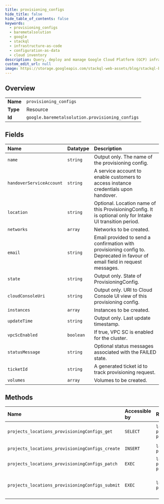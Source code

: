 ```yaml
---
title: provisioning_configs
hide_title: false
hide_table_of_contents: false
keywords:
  - provisioning_configs
  - baremetalsolution
  - google    
  - stackql
  - infrastructure-as-code
  - configuration-as-data
  - cloud inventory
description: Query, deploy and manage Google Cloud Platform (GCP) infrastructure and resources using SQL
custom_edit_url: null
image: https://storage.googleapis.com/stackql-web-assets/blog/stackql-blog-post-featured-image.png
---
```

  
    

## Overview
<table><tbody>
<tr><td><b>Name</b></td><td><code>provisioning_configs</code></td></tr>
<tr><td><b>Type</b></td><td>Resource</td></tr>
<tr><td><b>Id</b></td><td><code>google.baremetalsolution.provisioning_configs</code></td></tr>
</tbody></table>

## Fields
| Name | Datatype | Description |
|:-----|:---------|:------------|
| `name` | `string` | Output only. The name of the provisioning config. |
| `handoverServiceAccount` | `string` | A service account to enable customers to access instance credentials upon handover. |
| `location` | `string` | Optional. Location name of this ProvisioningConfig. It is optional only for Intake UI transition period. |
| `networks` | `array` | Networks to be created. |
| `email` | `string` | Email provided to send a confirmation with provisioning config to. Deprecated in favour of email field in request messages. |
| `state` | `string` | Output only. State of ProvisioningConfig. |
| `cloudConsoleUri` | `string` | Output only. URI to Cloud Console UI view of this provisioning config. |
| `instances` | `array` | Instances to be created. |
| `updateTime` | `string` | Output only. Last update timestamp. |
| `vpcScEnabled` | `boolean` | If true, VPC SC is enabled for the cluster. |
| `statusMessage` | `string` | Optional status messages associated with the FAILED state. |
| `ticketId` | `string` | A generated ticket id to track provisioning request. |
| `volumes` | `array` | Volumes to be created. |
## Methods
| Name | Accessible by | Required Params | Description |
|:-----|:--------------|:----------------|:------------|
| `projects_locations_provisioningConfigs_get` | `SELECT` | `locationsId, projectsId, provisioningConfigsId` | Get ProvisioningConfig by name. |
| `projects_locations_provisioningConfigs_create` | `INSERT` | `locationsId, projectsId` | Create new ProvisioningConfig. |
| `projects_locations_provisioningConfigs_patch` | `EXEC` | `locationsId, projectsId, provisioningConfigsId` | Update existing ProvisioningConfig. |
| `projects_locations_provisioningConfigs_submit` | `EXEC` | `locationsId, projectsId` | Submit a provisiong configuration for a given project. |
